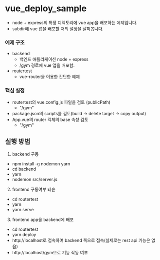# vue_deploy_sample
* node + express의 특정 디렉토리에  vue app을 배포하는 예제입니다.
* subdir에 vue 앱을 배포할 때의 설정을 살펴봅니다.

### 예제 구조
* backend 
  - 백엔드 애플리케이션 node + express 
  - /gym 경로에 vue 앱을 배포함.
* routertest 
  - vue-router을 이용한 간단한 예제
  
### 핵심 설정 
* routertest의 vue.config.js 파일을 검토 (publicPath)
  - "/gym"
* package.json의 scripts를 검토(build -> delete target -> copy output)
* App.vue의 router 객체의 base 속성 검토
  - "/gym"
  
## 실행 방법
1. backend 구동
- npm install -g nodemon yarn
- cd backend
- yarn
- nodemon src/server.js

2. frontend 구동여부 테슽
- cd routertest
- yarn
- yarn serve

3. frontend app을 backend에 배포
- cd routertest
- yarn deploy
- http://localhost로 접속하여 backend 쪽으로 접속(실제로는 rest api 기능은 없음)
- http://localhost/gym으로 기능 작동 여부 

